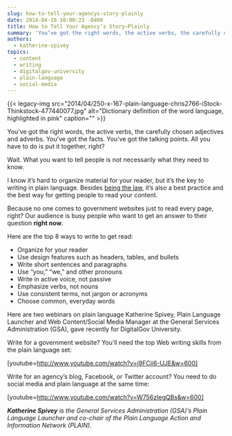 ```yaml
---
slug: how-to-tell-your-agencys-story-plainly
date: 2014-04-16 10:00:23 -0400
title: How to Tell Your Agency’s Story—Plainly
summary: 'You’ve got the right words, the active verbs, the carefully chosen adjectives and adverbs. You’ve got the facts. You’ve got the talking points. All you have to do is put it together, right? Wait. What you want to tell people is not necessarily what they need to know. I know it’s hard to organize material'
authors:
  - katherine-spivey
topics:
  - content
  - writing
  - digitalgov-university
  - plain-language
  - social-media
---
```


{{< legacy-img src="2014/04/250-x-167-plain-language-chris2766-iStock-Thinkstock-477440077.jpg" alt="Dictionary definition of the word language, highlighted in pink" caption="" >}} 

You’ve got the right words, the active verbs, the carefully chosen adjectives and adverbs. You’ve got the facts. You’ve got the talking points. All you have to do is put it together, right?

Wait. What you want to tell people is not necessarily what they need to know.

I know it’s hard to organize material for your reader, but it’s the key to writing in plain language. Besides [being the law](http://www.gpo.gov/fdsys/pkg/PLAW-111publ274/pdf/PLAW-111publ274.pdf), it’s also a best practice and the best way for getting people to read your content.

Because no one comes to government websites just to read every page, right? Our audience is busy people who want to get an answer to their question **right now**.

Here are the top 8 ways to write to get read:

  * Organize for your reader
  * Use design features such as headers, tables, and bullets
  * Write short sentences and paragraphs
  * Use “you,” “we,” and other pronouns
  * Write in active voice, not passive
  * Emphasize verbs, not nouns
  * Use consistent terms, not jargon or acronyms
  * Choose common, everyday words

Here are two webinars on plain language Katherine Spivey, Plain Language Launcher and Web Content/Social Media Manager at the General Services Administration (GSA), gave recently for DigitalGov University.

Write for a government website? You’ll need the top Web writing skills from the plain language set:

[youtube=http://www.youtube.com/watch?v=j9FCji6-UJE&w=600]

 

Write for an agency’s blog, Facebook, or Twitter account? You need to do social media and plain language at the same time:

[youtube=http://www.youtube.com/watch?v=W756zIegQBs&w=600]

 

_**Katherine Spivey** is the General Services Administration (GSA)&#8217;s Plain Language Launcher and co-chair of the Plain Language Action and Information Network (PLAIN)._